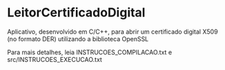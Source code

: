 # LeitorCertificadoDigital
Aplicativo, desenvolvido em C/C++, para abrir um certificado digital X509 (no formato DER) utilizando a biblioteca OpenSSL

Para mais detalhes, leia INSTRUCOES_COMPILACAO.txt e src/INSTRUCOES_EXECUCAO.txt
